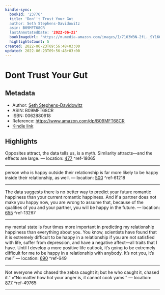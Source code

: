 ```yaml
---
kindle-sync:
  bookId: '23776'
  title: 'Don''t Trust Your Gut
  author: Seth Stephens-Davidowitz
  asin: B09MFT68CR
  lastAnnotatedDate: '2022-06-22'
  bookImageUrl: 'https://m.media-amazon.com/images/I/7103W3N-2fL._SY160.jpg'
  highlightsCount: 5
created: 2022-06-23T09:56:48+03:00
updated: 2022-06-23T09:56:48+03:00
---
```

# Dont Trust Your Gut
## Metadata
* Author: [Seth Stephens-Davidowitz](https://www.amazon.com/Seth-Stephens-Davidowitz/e/B072549W28/ref=dp_byline_cont_ebooks_1)
* ASIN: B09MFT68CR
* ISBN: 0062880918
* Reference: https://www.amazon.com/dp/B09MFT68CR
* [Kindle link](kindle://book?action=open&asin=B09MFT68CR)

## Highlights
Opposites attract, the data tells us, is a myth. Similarity attracts—and the effects are large. — location: [477](kindle://book?action=open&asin=B09MFT68CR&location=477) ^ref-18065

---
person who is happy outside their relationship is far more likely to be happy inside their relationship, as well. — location: [500](kindle://book?action=open&asin=B09MFT68CR&location=500) ^ref-61218

---
The data suggests there is no better way to predict your future romantic happiness than your current romantic happiness. And if a partner does not make you happy now, you are wrong to assume that, because of the qualities of you and your partner, you will be happy in the future. — location: [655](kindle://book?action=open&asin=B09MFT68CR&location=655) ^ref-13267

---
my mental state is four times more important in predicting my relationship happiness than everything about you. You know, scientists have found that it is extremely difficult to be happy in a relationship if you are not satisfied with life, suffer from depression, and have a negative affect—all traits that I have. Until I develop a more positive life outlook, it’s going to be extremely difficult for me to be happy in a relationship with anybody. It’s not you, it’s me!” — location: [690](kindle://book?action=open&asin=B09MFT68CR&location=690) ^ref-649

---
Not everyone who chased the zebra caught it; but he who caught it, chased it.” »“No matter how hot your anger is, it cannot cook yams.” — location: [877](kindle://book?action=open&asin=B09MFT68CR&location=877) ^ref-49765

---
